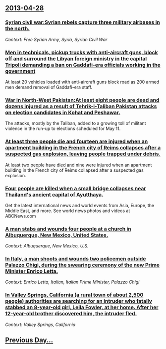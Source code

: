 ## [2013-04-28](/news/2013/04/28/index.md)

### [Syrian civil war:Syrian rebels capture three military airbases in the north. ](/news/2013/04/28/syrian-civil-war-psyrian-rebels-capture-three-military-airbases-in-the-north.md)
_Context: Free Syrian Army, Syria, Syrian Civil War_

### [Men in technicals, pickup trucks with anti-aircraft guns, block off and surround the Libyan foreign ministry in the capital Tripoli demanding a ban on Gaddafi-era officials working in the government ](/news/2013/04/28/men-in-technicals-pickup-trucks-with-anti-aircraft-guns-block-off-and-surround-the-libyan-foreign-ministry-in-the-capital-tripoli-demandin.md)
At least 20 vehicles loaded with anti-aircraft guns block road as 200 armed men demand removal of Gaddafi-era staff.

### [War in North-West Pakistan:At least eight people are dead and dozens injured as a result of Tehrik-i-Taliban Pakistan attacks on election candidates in Kohat and Peshawar. ](/news/2013/04/28/war-in-north-west-pakistan-pat-least-eight-people-are-dead-and-dozens-injured-as-a-result-of-tehrik-i-taliban-pakistan-attacks-on-election-c.md)
The attacks, mostly by the Taliban, added to a growing toll of militant violence in the run-up to elections scheduled for May 11.

### [At least three people die and fourteen are injured when an apartment building in the French city of Reims collapses after a suspected gas explosion, leaving people trapped under debris. ](/news/2013/04/28/at-least-three-people-die-and-fourteen-are-injured-when-an-apartment-building-in-the-french-city-of-reims-collapses-after-a-suspected-gas-ex.md)
At least two people have died and nine were injured when an apartment building in the French city of Reims collapsed after a suspected gas explosion.

### [Four people are killed when a  small bridge collapses near Thailand's ancient capital of Ayutthaya. ](/news/2013/04/28/four-people-are-killed-when-a-small-bridge-collapses-near-thailand-s-ancient-capital-of-ayutthaya.md)
Get the latest international news and world events from Asia, Europe, the Middle East, and more. See world news photos and videos at ABCNews.com

### [A man stabs and wounds four people at a church in Albuquerque, New Mexico, United States. ](/news/2013/04/28/a-man-stabs-and-wounds-four-people-at-a-church-in-albuquerque-new-mexico-united-states.md)
_Context: Albuquerque, New Mexico, U.S._

### [In Italy, a man shoots and wounds two policemen outside Palazzo Chigi, during the swearing ceremony of the new Prime Minister Enrico Letta. ](/news/2013/04/28/in-italy-a-man-shoots-and-wounds-two-policemen-outside-palazzo-chigi-during-the-swearing-ceremony-of-the-new-prime-minister-enrico-letta.md)
_Context: Enrico Letta, Italian, Italian Prime Minister, Palazzo Chigi_

### [In Valley Springs, California (a rural town of about 2,500 people) authorities are searching for an intruder who fatally stabbed an 8-year-old girl, Leila Fowler, at her home. After her 12-year-old brother discovered him, the intruder fled. ](/news/2013/04/28/in-valley-springs-california-a-rural-town-of-about-2-500-people-authorities-are-searching-for-an-intruder-who-fatally-stabbed-an-8-year-o.md)
_Context: Valley Springs, California_

## [Previous Day...](/news/2013/04/27/index.md)

